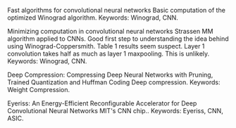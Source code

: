 Fast algorithms for convolutional neural networks
Basic computation of the optimized Winograd algorithm.
Keywords: Winograd, CNN.

Minimizing computation in convolutional neural networks
Strassen MM algorithm applied to CNNs. Good first step to understanding the idea behind using Winograd-Coppersmith.
Table 1 results seem suspect. Layer 1 convolution takes half as much as layer 1 maxpooling. This is unlikely.
Keywords: Winograd, CNN.

Deep Compression: Compressing Deep Neural Networks with Pruning, Trained Quantization and Huffman Coding
Deep compression.
Keywords: Weight Compression.

Eyeriss: An Energy-Efficient Reconfigurable Accelerator for Deep Convolutional Neural Networks
MIT's CNN chip..
Keywords: Eyeriss, CNN, ASIC.
